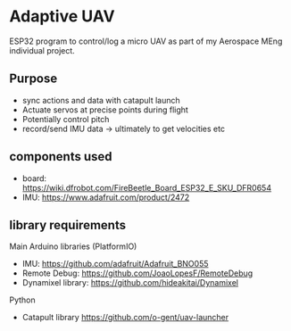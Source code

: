 # Adaptive UAV

ESP32 program to control/log a micro UAV as part of my Aerospace MEng individual project.

## Purpose
- sync actions and data with catapult launch 
- Actuate servos at precise points during flight
- Potentially control pitch
- record/send IMU data -> ultimately to get velocities etc

## components used
- board: https://wiki.dfrobot.com/FireBeetle_Board_ESP32_E_SKU_DFR0654
- IMU: https://www.adafruit.com/product/2472

## library requirements

Main Arduino libraries (PlatformIO)
- IMU: https://github.com/adafruit/Adafruit_BNO055
- Remote Debug: https://github.com/JoaoLopesF/RemoteDebug
- Dynamixel library: https://github.com/hideakitai/Dynamixel

Python
- Catapult library https://github.com/o-gent/uav-launcher

